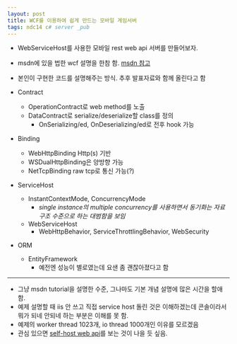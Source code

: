 ```yaml
---
layout: post
title: WCF를 이용하여 쉽게 만드는 모바일 게임서버
tags: ndc14 c# server _pub
---
```


* WebServiceHost를 사용한 모바일 rest web api 서버를 만들어보자.
* msdn에 있을 법한 wcf 설명을 한참 함. [msdn 참고](http://msdn.microsoft.com/ko-kr/library/ms731190.aspx)
* 본인이 구현한 코드를 설명해주는 방식. 추후 발표자료와 함께 올린다고 함

* Contract
	* OperationContract로 web method를 노출
	* DataContract로 serialize/deserialize할 class를 정의
		* OnSerializing/ed, OnDeserializing/ed로 전후 hook 가능
* Binding
	* WebHttpBinding Http(s) 기반
	* WSDualHttpBinding은 양방향 가능
	* NetTcpBinding raw tcp로 통신 가능(?)
*  ServiceHost
	*  InstantContextMode, ConcurrencyMode
		* *single instance의 multiple concurrency를 사용하면서 동기화는 자료구조 수준으로 하는 대범함을 보임*
	*  WebServiceHost
		*  WebHttpBehavior, ServiceThrottlingBehavior, WebSecurity
*  ORM
	*  EntityFramework
		*  예전엔 성능이 별로였는데 요샌 좀 괜찮아졌다고 함


----------

* 그냥 msdn tutorial을 설명한 수준, 그나마도 기본 개념 설명에 많은 시간을 할애함.
* 예제 설명할 때 iis 안 쓰고 직접 service host 돌린 것은 이해하겠는데 콘솔이라서 뭐가 되네 안되네 하는 부분은 이해를 못 함.
* 예제의 worker thread 1023개, io thread 1000개인 이유를 모르겠음
* 관심 있으면 [self-host web api](http://www.asp.net/web-api/overview/hosting-aspnet-web-api/self-host-a-web-api)를 보는 것이 나을 듯 싶음.